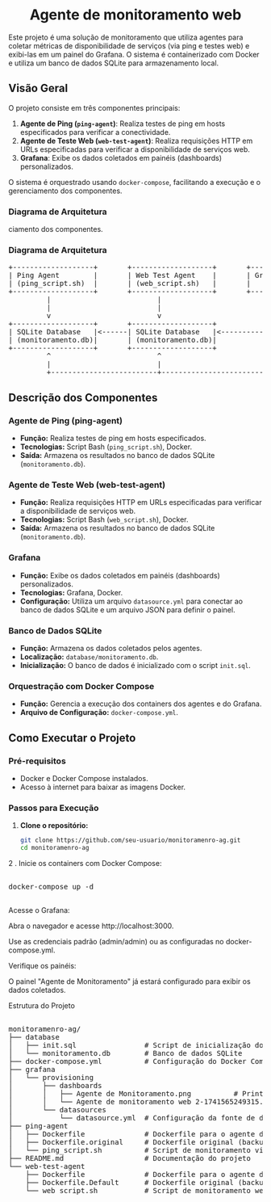 <div align="center">
<h1>Agente de monitoramento web </h1></div>
</div>

Este projeto é uma solução de monitoramento que utiliza agentes para coletar métricas de disponibilidade de serviços (via ping e testes web) e exibi-las em um painel do Grafana. O sistema é containerizado com Docker e utiliza um banco de dados SQLite para armazenamento local.

## Visão Geral

O projeto consiste em três componentes principais:

1. **Agente de Ping (`ping-agent`)**: Realiza testes de ping em hosts especificados para verificar a conectividade.
2. **Agente de Teste Web (`web-test-agent`)**: Realiza requisições HTTP em URLs especificadas para verificar a disponibilidade de serviços web.
3. **Grafana**: Exibe os dados coletados em painéis (dashboards) personalizados.

O sistema é orquestrado usando `docker-compose`, facilitando a execução e o gerenciamento dos componentes.

### Diagrama de Arquitetura

ciamento dos componentes.




### Diagrama de Arquitetura

<pre>
+-------------------+       +-------------------+       +-------------------+
| Ping Agent        |       | Web Test Agent    |       | Grafana           |
| (ping_script.sh)  |       | (web_script.sh)   |       |                   |
+-------------------+       +-------------------+       +-------------------+
         |                         |                           |
         |                         |                           |
         v                         v                           |
+-------------------+       +-------------------+               |
| SQLite Database   |<------| SQLite Database   |<--------------+
| (monitoramento.db)|       | (monitoramento.db)|               
+-------------------+       +-------------------+               |
         ^                         ^                           |
         |                         |                           |
         +-------------------------+---------------------------+
</pre>





## Descrição dos Componentes

### Agente de Ping (ping-agent)

- **Função:** Realiza testes de ping em hosts especificados.
- **Tecnologias:** Script Bash (`ping_script.sh`), Docker.
- **Saída:** Armazena os resultados no banco de dados SQLite (`monitoramento.db`).

### Agente de Teste Web (web-test-agent)

- **Função:** Realiza requisições HTTP em URLs especificadas para verificar a disponibilidade de serviços web.
- **Tecnologias:** Script Bash (`web_script.sh`), Docker.
- **Saída:** Armazena os resultados no banco de dados SQLite (`monitoramento.db`).

### Grafana

- **Função:** Exibe os dados coletados em painéis (dashboards) personalizados.
- **Tecnologias:** Grafana, Docker.
- **Configuração:** Utiliza um arquivo `datasource.yml` para conectar ao banco de dados SQLite e um arquivo JSON para definir o painel.

### Banco de Dados SQLite

- **Função:** Armazena os dados coletados pelos agentes.
- **Localização:** `database/monitoramento.db`.
- **Inicialização:** O banco de dados é inicializado com o script `init.sql`.

### Orquestração com Docker Compose

- **Função:** Gerencia a execução dos containers dos agentes e do Grafana.
- **Arquivo de Configuração:** `docker-compose.yml`.

## Como Executar o Projeto

### Pré-requisitos

- Docker e Docker Compose instalados.
- Acesso à internet para baixar as imagens Docker.

### Passos para Execução

1. **Clone o repositório:**

   ```bash
   git clone https://github.com/seu-usuario/monitoramenro-ag.git
   cd monitoramenro-ag

2 . Inicie os containers com Docker Compose:
<pre>
 
docker-compose up -d
 </pre>

Acesse o Grafana:

Abra o navegador e acesse http://localhost:3000.

Use as credenciais padrão (admin/admin) ou as configuradas no docker-compose.yml.

Verifique os painéis:

O painel "Agente de Monitoramento" já estará configurado para exibir os dados coletados.

Estrutura do Projeto
<pre>

monitoramenro-ag/
├── database
│   ├── init.sql                # Script de inicialização do banco de dados
│   └── monitoramento.db        # Banco de dados SQLite
├── docker-compose.yml          # Configuração do Docker Compose
├── grafana
│   └── provisioning
│       ├── dashboards
│       │   ├── Agente de Monitoramento.png          # Print do painel
│       │   └── Agente de monitoramento web 2-1741565249315.json  # Definição do painel
│       └── datasources
│           └── datasource.yml  # Configuração da fonte de dados do Grafana
├── ping-agent
│   ├── Dockerfile              # Dockerfile para o agente de ping
│   ├── Dockerfile.original     # Dockerfile original (backup)
│   └── ping_script.sh          # Script de monitoramento via ping
├── README.md                   # Documentação do projeto
└── web-test-agent
    ├── Dockerfile              # Dockerfile para o agente de teste web
    ├── Dockerfile.Default      # Dockerfile original (backup)
    └── web_script.sh           # Script de monitoramento web
</pre>

